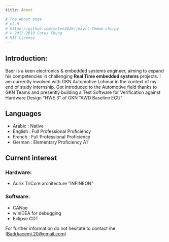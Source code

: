 ```yaml
---
title: About

# The About page
# v2.0
# https://github.com/cotes2020/jekyll-theme-chirpy
# © 2017-2019 Cotes Chung
# MIT License
---
```

## Introduction: 

Badr is a keen electronics & embedded systems engineer, aiming to expand his competencies in challenging **Real Time embedded systems** projects.
I am currently involved with GKN Automotive Lohmar in the context of my end of study internship.
Got introduced to the Automotive field thanks to GKN Teams and presently building a Test Software for Verification against Hardware Design "HWE.3" of GKN "AWD Baseline ECU"

 
## Languages

- Arabic : Native
- English : Full Professional Proficiency
- French : Full Professional Proficiency
- German : Elementary Proficiency A1

## Current interest
### Hardware: 
- Aurix TriCore architecture "INFINEON"
### Software: 
- CANoe
- winIDEA for debugging
- Eclipse CDT


For further information do not hesitate to contact me (Badrkacemi.20@gmail.com)
